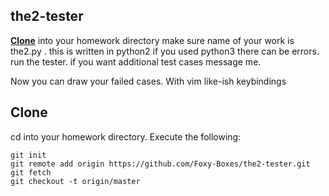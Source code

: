 ## the2-tester

**[Clone](#clone)** into your homework directory make sure name of your work is the2.py .
this is written in python2 if you used python3 there can be errors.
run the tester. if you want additional test cases message me.

Now you can draw your failed cases.
With vim like-ish keybindings

## Clone
cd into your homework directory. Execute the following:
```shell
git init
git remote add origin https://github.com/Foxy-Boxes/the2-tester.git
git fetch
git checkout -t origin/master
```
